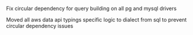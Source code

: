 Fix circular dependency for query building on all pg and mysql drivers

Moved all aws data api typings specific logic to dialect from sql to prevent circular dependency issues